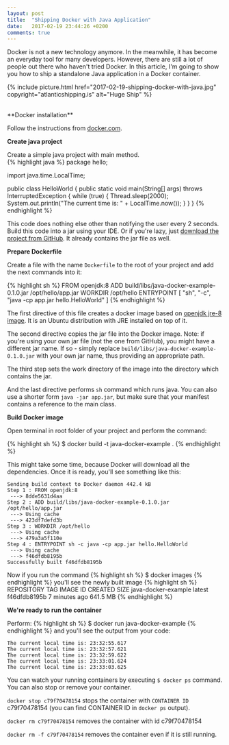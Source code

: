 ```yaml
---
layout: post
title:  "Shipping Docker with Java Application"
date:   2017-02-19 23:44:26 +0200
comments: true
---
```

Docker is not a new technology anymore. In the meanwhile, it has become an 
everyday tool for many developers. However, there are still a lot of people out there
who haven't tried Docker. In this article, I'm going to show you how to ship
a standalone Java application in a Docker container.

{% 
  include picture.html 
  href="2017-02-19-shipping-docker-with-java.jpg" 
  copyright="atlanticshipping.is"
  alt="Huge Ship"
%}

<br/>
**Docker installation**

Follow the instructions from 
[docker.com](https://docs.docker.com/engine/installation/).

**Create java project**

Create a simple java project with main method.  
{% highlight java %}
package hello;

import java.time.LocalTime;

public class HelloWorld {
    public static void main(String[] args) throws InterruptedException {
        while (true) {
            Thread.sleep(2000);
            System.out.println("The current time is: " + LocalTime.now());
        }
    }
}
{% endhighlight %}  

This code does nothing else other than notifying the user every 2 seconds.  
Build this code into a jar using your IDE. Or if you're lazy, just 
[download the project from GitHub](https://github.com/Shpota/java-docker-example).
It already contains the jar file as well.

**Prepare Dockerfile**

Create a file with the name `Dockerfile` to the root of your project and add 
the next commands into it:
  
{% highlight sh %}
FROM openjdk:8
ADD build/libs/java-docker-example-0.1.0.jar /opt/hello/app.jar
WORKDIR /opt/hello
ENTRYPOINT [ "sh", "-c", "java -cp app.jar hello.HelloWorld" ]
{% endhighlight %}
  
The first directive of this file creates a docker image based on 
[openjdk jre-8 image](https://hub.docker.com/_/openjdk/). It is 
an Ubuntu distribution with JRE installed on top of it.
  
The second directive copies the jar file into the Docker image.
Note: if you're using your own jar file (not the one from GitHub), you
might have a different jar name. If so - simply replace 
`build/libs/java-docker-example-0.1.0.jar` with your own jar name, thus providing 
an appropriate path.
  
The third step sets the work directory of the image into the directory 
which contains the jar.
  
And the last directive performs `sh` command which runs java. You can also 
use a shorter form `java -jar app.jar`, but make sure that your manifest
contains a reference to the main class.

**Build Docker image**

Open terminal in root folder of your project and perform the command:

{% highlight sh %}
$ docker build -t java-docker-example .
{% endhighlight %}

This might take some time, because Docker will download all the 
dependencies. Once it is ready, you'll see something like this:
```
Sending build context to Docker daemon 442.4 kB
Step 1 : FROM openjdk:8
 ---> 8dde5631d4aa
Step 2 : ADD build/libs/java-docker-example-0.1.0.jar /opt/hello/app.jar
 ---> Using cache
 ---> 423df7defd3b
Step 3 : WORKDIR /opt/hello
 ---> Using cache
 ---> 479a3a5f110e
Step 4 : ENTRYPOINT sh -c java -cp app.jar hello.HelloWorld
 ---> Using cache
 ---> f46dfdb8195b
Successfully built f46dfdb8195b
```

Now if you run the command
{% highlight sh %}
$ docker images
{% endhighlight %}
you'll see the newly built image 
{% highlight sh %}
REPOSITORY             TAG      IMAGE ID       CREATED         SIZE
java-docker-example    latest   f46dfdb8195b   7 minutes ago   641.5 MB
{% endhighlight %}

**We're ready to run the container**

Perform:
{% highlight sh %}
$ docker run java-docker-example
{% endhighlight %}
and you'll see the output from your code:
```
The current local time is: 23:32:55.617
The current local time is: 23:32:57.621
The current local time is: 23:32:59.622
The current local time is: 23:33:01.624
The current local time is: 23:33:03.625
```

You can watch your running containers by executing `$ docker ps` command.
You can also stop or remove your container.
 
`docker stop c79f70478154` stops the container with `CONTAINER ID` c79f70478154 (you 
 can find CONTAINER ID in `docker ps` output).

`docker rm c79f70478154` removes the container with id c79f70478154

`docker rm -f c79f70478154` removes the container even if it is still running.

